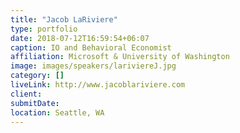 ```yaml
---
title: "Jacob LaRiviere"
type: portfolio
date: 2018-07-12T16:59:54+06:07
caption: IO and Behavioral Economist
affiliation: Microsoft & University of Washington
image: images/speakers/lariviereJ.jpg
category: []
liveLink: http://www.jacoblariviere.com
client:
submitDate:
location: Seattle, WA
---
```

